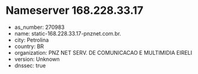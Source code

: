 # Nameserver 168.228.33.17

* as_number: 270983
* name: static-168.228.33.17-pnznet.com.br.
* city: Petrolina
* country: BR
* organization: PNZ NET SERV. DE COMUNICACAO E MULTIMIDIA EIRELI
* version: Unknown
* dnssec: true
